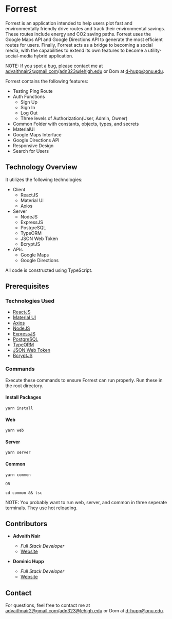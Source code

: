 # Forrest

Forrest is an application intended to help users plot fast and environmentally friendly drive routes and track their environmental savings. These routes include energy and CO2 saving paths. Forrest uses the Google Maps API and Google Directions API to generate the most efficient routes for users. Finally, Forrest acts as a bridge to becoming a social media, with the capabilities to extend its own features to become a utility-social-media hybrid application.

NOTE: If you spot a bug, please contact me at [advaithnair2@gmail.com](mailto:advaithnair2@gmail.com)/[adn323@lehigh.edu](mailto:adn323@lehigh.edu) or Dom at [d-hupp@onu.edu](mailto:d-hupp@onu.edu).

Forrest contains the following features:

- Testing Ping Route
- Auth Functions
  - Sign Up
  - Sign In
  - Log Out
  - Three levels of Authorization(User, Admin, Owner)
- Common Folder with constants, objects, types, and secrets
- MaterialUI
- Google Maps Interface
- Google Directions API
- Responsive Design
- Search for Users

## Technology Overview

It utilizes the following technologies:

- Client
  - ReactJS
  - Material UI
  - Axios
- Server
  - NodeJS
  - ExpressJS
  - PostgreSQL
  - TypeORM
  - JSON Web Token
  - BcryptJS
- APIs
  - Google Maps
  - Google Directions

All code is constructed using TypeScript.

## Prerequisites

### Technologies Used

- [ReactJS](https://reactjs.org/)
- [Material UI](https://material-ui.com/)
- [Axios](https://github.com/axios/axios)
- [NodeJS](https://nodejs.org/en/)
- [ExpressJS](https://expressjs.com/)
- [PostgreSQL](https://www.postgresql.org/)
- [TypeORM](https://typeorm.io/#/)
- [JSON Web Token](https://jwt.io/)
- [BcryptJS](https://www.npmjs.com/package/bcryptjs)

### Commands

Execute these commands to ensure Forrest can run properly. Run these in the root directory.

#### Install Packages

```
yarn install
```

#### Web

```
yarn web
```

#### Server

```
yarn server
```

#### Common

```
yarn common

OR

cd common && tsc
```

NOTE: You probably want to run web, server, and common in three seperate terminals. They use hot reloading.

## Contributors

- **Advaith Nair**

  - _Full Stack Developer_
  - [Website](https://advaithnair.com)

- **Dominic Hupp**
  - _Full Stack Developer_
  - [Website](https://domhupp.space/)

## Contact

For questions, feel free to contact me at [advaithnair2@gmail.com](mailto:advaithnair2@gmail.com)/[adn323@lehigh.edu](mailto:adn323@lehigh.edu) or Dom at [d-hupp@onu.edu](mailto:d-hupp@onu.edu).
